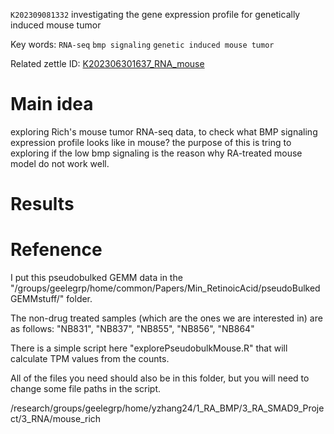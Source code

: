 `K202309081332`  investigating the gene expression profile for genetically induced mouse tumor
 
 Key words: `RNA-seq` `bmp signaling`  `genetic induced mouse tumor` 
 
 Related zettle ID: [K202306301637_RNA_mouse](https://github.com/yz46606/zettle_yz/blob/main/K202306301637_RNA_mouse.md) 
 
# Main idea
exploring Rich's mouse tumor RNA-seq data, to check what BMP signaling expression profile looks like in mouse? the purpose of this
is tring to exploring if the low bmp signaling is the reason why RA-treated mouse model do not work well.


# Results


# Refenence 

I put this pseudobulked GEMM data in the "/groups/geelegrp/home/common/Papers/Min_RetinoicAcid/pseudoBulkedGEMMstuff/" folder.

The non-drug treated samples (which are the ones we are interested in) are as follows: "NB831", "NB837", "NB855", "NB856", "NB864"

There is a simple script here "explorePseudobulkMouse.R" that will calculate TPM values from the counts.

All of the files you need should also be in this folder, but you will need to change some file paths in the script.

/research/groups/geelegrp/home/yzhang24/1_RA_BMP/3_RA_SMAD9_Project/3_RNA/mouse_rich
